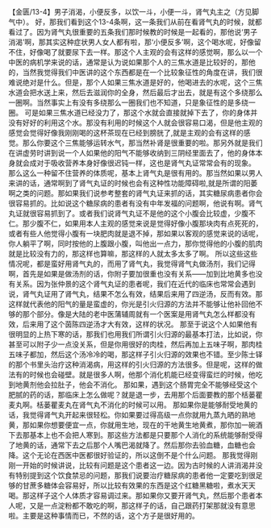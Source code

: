 【金匮/13-4】男子消渴，小便反多，以饮一斗，小便一斗，肾气丸主之（方见脚气中）。
好，那我们看到这个13-4条啊，这一条我们从前在看肾气丸的时候，就都看过了。因为肾气丸很重要的五条我们那时候教的时候是一起看的，那他说‘男子消渴’啊，那其实这种症状男人女人都有啦，那‘小便反多’啊，这个喝水呢，好像留不住，好像喝了就要尿下去一样。那这个人主观的会有这样的感觉啊，那么以一个中医的病机学来说的话，通常是认为说如果那个人的三焦水道是比较好的，那他的，当然我觉得我们中医讲的这个东西都是在一个比较象征性的角度在讲，我们很难说绝对是什么。但是，那个人如果三焦水道是好的，他喝进去的水呢，这个三焦水道会把水送上来，然后去滋润你的全身，然后最后才出去，就是有这个多绕那么一圈啊。当然事实上有没有多绕那么一圈我们也不知道，只是象征性的是多绕一圈。
可是如果三焦水道已经没力了，那这个水就会直接就掉下去了，你的身体并没有好好的利用这个水。那没有利用的时候这个人就会很容易口渴，但是他主观的感觉会觉得好像我刚刚喝的这杯茶现在已经到膀胱了,就是主观的会有这样的感觉。那么你要这个三焦能够运转水气，那当然补肾是很重要的啦。那另外就是我们在讲虚劳时讲到说一个人如果他的阳气不能够收纳到三阴经里面去了，他的身体本身就会成对于吸收营养本身好像很迟钝一样，这也是肾气丸证常常会有的现象。
那么这么一种留不住营养的体质呢，基本上肾气丸是很有用的。那当然如果以男人来讲的话，通常啊到了肾气丸证的时候也会有这种性功能障碍啦,就是所谓的阳萎啊之类的问题。那如果我们说参考整套的肾气丸证来抓的话，其实糖尿病患者你会很容易抓的。比如说这个糖尿病的患者有没有中年发福的问题啊，他说有啊。肾气丸证就很容易抓到了。或者我们说肾气丸证不是他的这个小腹会比较虚，少腹不仁。那少腹不仁，如果用本人主观的感觉来说是觉得好像小腹那块肉有点死死的，或者有些人他觉得小腹有一块肥肉就是退不掉，那如果以客观的感觉来说的话呢，你人躺平了啊，同时按他的上腹跟小腹，叫他出一点力，那你觉得他的小腹的肌肉就是比较没有力的，那这样也算嘛，那这样的人就太多太多了啊。
所以这些这些情况呢，都是蛮好用肾气丸的，而用了肾气丸，我觉得肾气丸做汤剂，我们记得啊，首先是如果是做汤剂的话，你附子要加很重也没有关系——加到比地黄多也没有关系。因为张仲景的这个肾气丸证的患者呢，我们在近代的临床也常常会遇到说，肾气丸证用了肾气丸，结果不怎么有效，结果后来用了四逆汤，反而有效。那这样就代表他的阳气的量是蛮虚的，你光是引火归源的方法并不能够让他补回他不够的那个部分。像是大陆的老中医蒲辅周就有一个医案是用肾气丸怎么样都没有效，后来用了这个茵陈四逆汤才大有效，这样的状况。
那至于说这个人如果他有很明显的上热下寒的话，那我们也用我们所谓引火归源的最基本打法，比如说，你甚至可以附子少一点没关系，但是你用很好的肉桂，然后再加上五味子啊，那肉桂五味子都加，然后这个汤冷冷的喝，那这样子引火归源的效果也不错。至少陈士铎的那个书里头治疗这种消渴病，用这样的引火归源的方法很多。但是呢，这样的做法有的时候也会碰壁。就是很多人啊，他那个消化机能已经变得蛮烂的时候，他吃到地黄剂他会拉肚子，他会不消化。
那如果，遇到这个肠胃完全不能够经受这个肥腻的药的话，那临床上怎么做呢？就是退一步，去用那个后面要教的那个栝蒌瞿麦丸啊。栝蒌瞿麦丸在肾气丸不消化的时候可以用。
那如果你是能够耐受地黄的话，我觉得肾气丸开起来很轻松。你如果要过得高级一点你就用九蒸九晒的熟地黄，那如果你想要便宜一点，你就用生地，现在的干地黄生地黄煮，那你加一碗酒下去那基本上也不会把人寒到。那这些方法都是只要那个人消化的系统能够耐受得了地黄的话，通常下去之后那个人嘴巴渴就降了。然后那你去验血糖，血糖也会降。这个无论在西医中医都很好验证的，所以这倒不是个什么问题。
那我觉得刚刚一开始的时候讲说，比较有问题是这个患者这一边。因为古时候的人讲消渴并没有特别提到这个饮食禁忌的问题，那我们说要治疗糖尿病的患者他一定要吃到很足够的甘蔗多糖体会容易好，所以比较有效果的东西是这个红糖黑糖啦，煮水天天喝。那这样子这个人体质才容易调过来。那如果你又要开肾气丸，然后那个患者本人呢，又是一点淀粉都不敢吃的啊，那这样子的话，自己跟药打架那就没有意思啦。主要是这种事情而已，不然的话，这个方子是很好用的。

